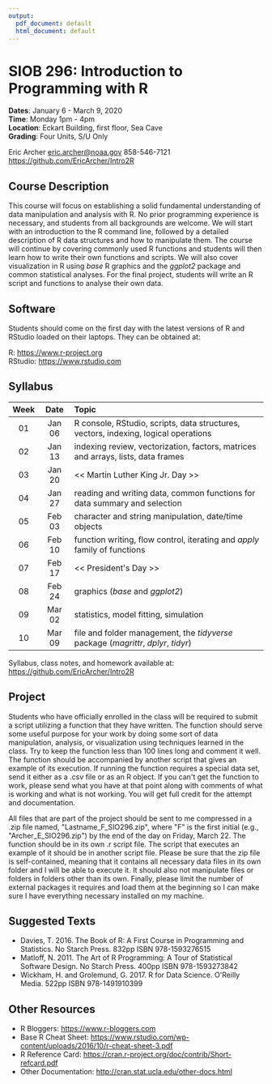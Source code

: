 ```yaml
---
output:
  pdf_document: default
  html_document: default
---
```

# SIOB 296:  Introduction to Programming with R   
__Dates__: January 6 - March 9, 2020  
__Time__: Monday 1pm - 4pm  
__Location__: Eckart Building, first floor, Sea Cave  
__Grading__: Four Units, S/U Only  

Eric Archer
eric.archer@noaa.gov
858-546-7121  
https://github.com/EricArcher/Intro2R

## Course Description

This course will focus on establishing a solid fundamental understanding of data manipulation and analysis with R. No prior programming experience is necessary, and students from all backgrounds are welcome. We will start with an introduction to the R command line, followed by a detailed description of R data structures and how to manipulate them. The course will continue by covering commonly used R functions and students will then learn how to write their own functions and scripts. We will also cover visualization in R using *base* R graphics and the *ggplot2* package and common statistical analyses. For the final project, students will write an R script and functions to analyse their own data.  

## Software

Students should come on the first day with the latest versions of R and RStudio loaded on their laptops. They can be obtained at:

R: https://www.r-project.org  
RStudio: https://www.rstudio.com

## Syllabus 

|Week|Date|Topic 
|:--:|:----:|:-------------------------------------------------------
|01 |Jan 06 |R console, RStudio, scripts, data structures, vectors, indexing, logical operations
|02 |Jan 13 |indexing review, vectorization, factors, matrices and arrays, lists, data frames
|03 |Jan 20 |<< Martin Luther King Jr. Day >>
|04 |Jan 27 |reading and writing data, common functions for data summary and selection
|05 |Feb 03 |character and string manipulation, date/time objects
|06 |Feb 10 |function writing, flow control, iterating and *apply* family of functions
|07 |Feb 17 |<< President's Day >> 
|08 |Feb 24 |graphics (*base* and *ggplot2*)
|09 |Mar 02 |statistics, model fitting, simulation
|10 |Mar 09 |file and folder management, the *tidyverse* package (*magrittr*, *dplyr*, *tidyr*)
 
Syllabus, class notes, and homework available at: https://github.com/EricArcher/Intro2R
 
## Project

Students who have officially enrolled in the class will be required to submit a script utilizing a function that they have written. The function should serve some useful purpose for your work by doing some sort of data manipulation, analysis, or visualization using techniques learned in the class. Try to keep the function less than 100 lines long and comment it well. The function should be accompanied by another script that gives an example of its execution. If running the function requires a special data set, send it either as a .csv file or as an R object. If you can't get the function to work, please send what you have at that point along with comments of what is working and what is not working. You will get full credit for the attempt and documentation.

All files that are part of the project should be sent to me compressed in a .zip file named, "Lastname_F_SIO296.zip", where "F" is the first initial (e.g., "Archer_E_SIO296.zip") by the end of the day on Friday, March 22. The function should be in its own .r script file. The script that executes an example of it should be in another script file. Please be sure that the zip file is self-contained, meaning that it contains all necessary data files in its own folder and I will be able to execute it. It should also not manipulate files or folders in folders other than its own. Finally, please limit the number of external packages it requires and load them at the beginning so I can make sure I have everything necessary installed on my machine.

## Suggested Texts

* Davies, T. 2016. The Book of R: A First Course in Programming and Statistics. No Starch Press. 832pp ISBN 978-1593276515
* Matloff, N. 2011. The Art of R Programming: A Tour of Statistical Software Design. No Starch Press. 400pp ISBN 978-1593273842
* Wickham, H. and Grolemund, G. 2017. R for Data Science. O'Reilly Media. 522pp ISBN 978-1491910399

## Other Resources

* R Bloggers: https://www.r-bloggers.com
* Base R Cheat Sheet: https://www.rstudio.com/wp-content/uploads/2016/10/r-cheat-sheet-3.pdf
* R Reference Card: https://cran.r-project.org/doc/contrib/Short-refcard.pdf
* Other Documentation: http://cran.stat.ucla.edu/other-docs.html

